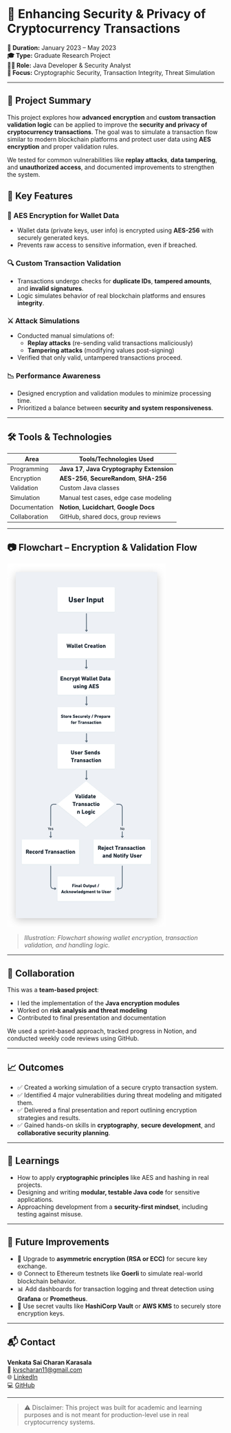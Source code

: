 # 🔐 Enhancing Security & Privacy of Cryptocurrency Transactions

**📅 Duration:** January 2023 – May 2023  
**🎓 Type:** Graduate Research Project  
**👨‍💻 Role:** Java Developer & Security Analyst  
**🧠 Focus:** Cryptographic Security, Transaction Integrity, Threat Simulation

---

## 📌 Project Summary

This project explores how **advanced encryption** and **custom transaction validation logic** can be applied to improve the **security and privacy of cryptocurrency transactions**. The goal was to simulate a transaction flow similar to modern blockchain platforms and protect user data using **AES encryption** and proper validation rules.

We tested for common vulnerabilities like **replay attacks**, **data tampering**, and **unauthorized access**, and documented improvements to strengthen the system.


## 🔐 Key Features

### 🧬 AES Encryption for Wallet Data
- Wallet data (private keys, user info) is encrypted using **AES-256** with securely generated keys.
- Prevents raw access to sensitive information, even if breached.

### 🔍 Custom Transaction Validation
- Transactions undergo checks for **duplicate IDs**, **tampered amounts**, and **invalid signatures**.
- Logic simulates behavior of real blockchain platforms and ensures **integrity**.

### ⚔️ Attack Simulations
- Conducted manual simulations of:
  - **Replay attacks** (re-sending valid transactions maliciously)
  - **Tampering attacks** (modifying values post-signing)
- Verified that only valid, untampered transactions proceed.

### 📉 Performance Awareness
- Designed encryption and validation modules to minimize processing time.
- Prioritized a balance between **security and system responsiveness**.

---

## 🛠️ Tools & Technologies

| Area             | Tools/Technologies Used                     |
|------------------|----------------------------------------------|
| Programming      | **Java 17**, **Java Cryptography Extension** |
| Encryption       | **AES-256**, **SecureRandom**, **SHA-256**  |
| Validation       | Custom Java classes                         |
| Simulation       | Manual test cases, edge case modeling        |
| Documentation    | **Notion**, **Lucidchart**, **Google Docs**  |
| Collaboration    | GitHub, shared docs, group reviews           |

---

## 📷 Flowchart – Encryption & Validation Flow

![Crypto Security Flowchart](https://github.com/saicharankarasala/Enhancing-Security-Privacy-of-Cryptocurrency-Transactions/blob/main/flowchart.jpg?raw=true)

> _Illustration: Flowchart showing wallet encryption, transaction validation, and handling logic._

---

## 🤝 Collaboration

This was a **team-based project**:
- I led the implementation of the **Java encryption modules**
- Worked on **risk analysis and threat modeling**
- Contributed to final presentation and documentation

We used a sprint-based approach, tracked progress in Notion, and conducted weekly code reviews using GitHub.

---

## 📈 Outcomes

- ✅ Created a working simulation of a secure crypto transaction system.
- ✅ Identified 4 major vulnerabilities during threat modeling and mitigated them.
- ✅ Delivered a final presentation and report outlining encryption strategies and results.
- ✅ Gained hands-on skills in **cryptography**, **secure development**, and **collaborative security planning**.

---

## 🧠 Learnings

- How to apply **cryptographic principles** like AES and hashing in real projects.
- Designing and writing **modular, testable Java code** for sensitive applications.
- Approaching development from a **security-first mindset**, including testing against misuse.

---

## 🔮 Future Improvements

- 🔁 Upgrade to **asymmetric encryption (RSA or ECC)** for secure key exchange.
- 🌐 Connect to Ethereum testnets like **Goerli** to simulate real-world blockchain behavior.
- 📊 Add dashboards for transaction logging and threat detection using **Grafana** or **Prometheus**.
- 🔐 Use secret vaults like **HashiCorp Vault** or **AWS KMS** to securely store encryption keys.

---

## 📬 Contact

**Venkata Sai Charan Karasala**  
📧 kvscharan11@gmail.com  
🌐 [LinkedIn](https://linkedin.com/in/sai-charan-k-v)  
💻 [GitHub](https://github.com/saicharankarasala)

---

> ⚠️ Disclaimer: This project was built for academic and learning purposes and is not meant for production-level use in real cryptocurrency systems.
